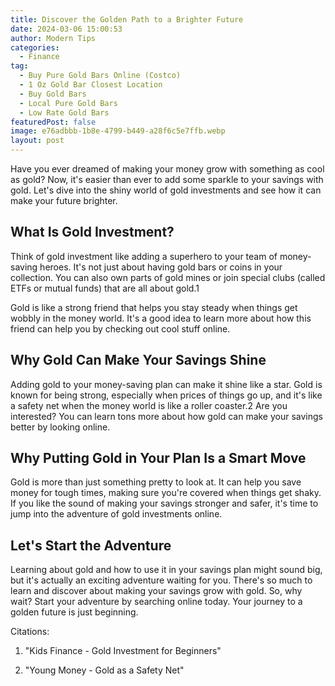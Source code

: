 ```yaml
---
title: Discover the Golden Path to a Brighter Future
date: 2024-03-06 15:00:53
author: Modern Tips
categories:
  - Finance
tag:
  - Buy Pure Gold Bars Online (Costco)
  - 1 Oz Gold Bar Closest Location
  - Buy Gold Bars
  - Local Pure Gold Bars
  - Low Rate Gold Bars
featuredPost: false
image: e76adbbb-1b8e-4799-b449-a28f6c5e7ffb.webp
layout: post
---
```

Have you ever dreamed of making your money grow with something as cool as gold? Now, it's easier than ever to add some sparkle to your savings with gold. Let's dive into the shiny world of gold investments and see how it can make your future brighter.

## What Is Gold Investment?

Think of gold investment like adding a superhero to your team of money-saving heroes. It's not just about having gold bars or coins in your collection. You can also own parts of gold mines or join special clubs (called ETFs or mutual funds) that are all about gold.1

Gold is like a strong friend that helps you stay steady when things get wobbly in the money world. It's a good idea to learn more about how this friend can help you by checking out cool stuff online.

## Why Gold Can Make Your Savings Shine

Adding gold to your money-saving plan can make it shine like a star. Gold is known for being strong, especially when prices of things go up, and it's like a safety net when the money world is like a roller coaster.2 Are you interested? You can learn tons more about how gold can make your savings better by looking online.

## Why Putting Gold in Your Plan Is a Smart Move

Gold is more than just something pretty to look at. It can help you save money for tough times, making sure you're covered when things get shaky. If you like the sound of making your savings stronger and safer, it's time to jump into the adventure of gold investments online.

## Let's Start the Adventure

Learning about gold and how to use it in your savings plan might sound big, but it's actually an exciting adventure waiting for you. There's so much to learn and discover about making your savings grow with gold. So, why wait? Start your adventure by searching online today. Your journey to a golden future is just beginning.

Citations:

1. "Kids Finance - Gold Investment for Beginners"

2. "Young Money - Gold as a Safety Net"
